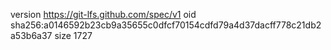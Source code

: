 version https://git-lfs.github.com/spec/v1
oid sha256:a0146592b23cb9a35655c0dfcf70154cdfd79a4d37dacff778c21db2a53b6a37
size 1727
